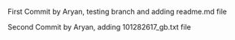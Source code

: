 First Commit by Aryan, testing branch and adding readme.md file

Second Commit by Aryan, adding 101282617_gb.txt file 